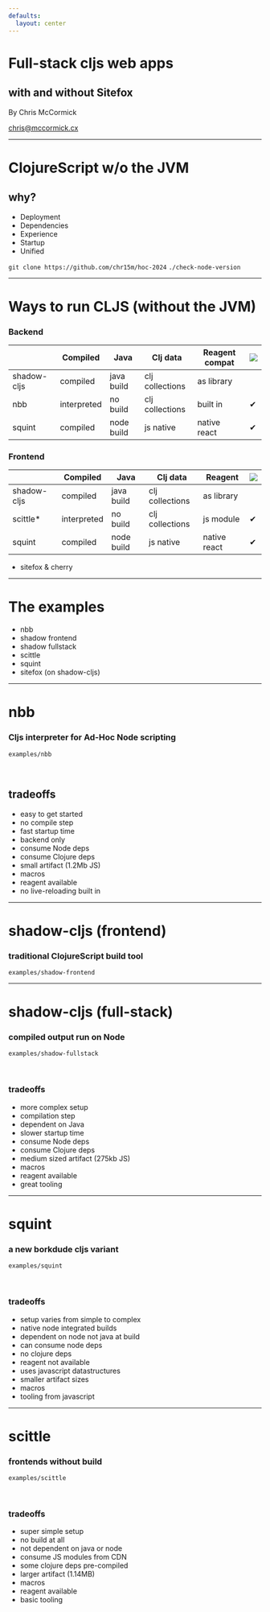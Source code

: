 ```yaml
---
defaults:
  layout: center
---
```


<link rel="stylesheet" href="/style.css"/>

# Full-stack cljs web apps
## with and without Sitefox

By Chris McCormick

chris@mccormick.cx

<!--

PRE: big terminal font, `npm run dev`, presenter mode

Hey, thanks for coming to the workshop today.
My name is Chris and today we are going to look at full-stack
ClojureScript web apps with and without Sitefox.

What full-stack ClojureScript means is that you have ClojureScript
running not just in the browser, but also on the server, on the backend.

Sitefox is the framework I built to give myself a headstart building
ClojureScript back-ends. Hopefully some of you will find it useful,
and at the very least you'll learn about what kinds of things a web
backend needs to do.
-->

---

# ClojureScript w/o the JVM

## why?

<v-clicks>

- Deployment
- Dependencies
- Experience
- Startup
- Unified

</v-clicks>

<footer>
  <code>git clone https://github.com/chr15m/hoc-2024</code>
  <code>./check-node-version</code>
</footer>

<!--
Before we start I'm going to get you to check out the repo for this workshop.
You can see the git clone command in the bottom left.

Let's all go ahead and run that to get the code checked out.

We do have a lot of ground to cover today.
If at any point we are moving too fast, please feel free to raise your hand and tell me to slow down.

The repo contains these slides and it also contains
an example folder that we will get to soon.

To make sure everybody has the minumum version of Node installed, please run the `./check-node-version` script.

If you don't have a recent enough Node version it will tell you how to install it with nvm. If you want to use your package manager or a different node version manager like `fnm` you can do that too.




Today we're looking at running ClojureScript without the JVM.

Why would we even want to do this? The JVM is mature and efficient and Clojure was carefully designed to run on top of it. Why would we want to run ClojureScript code on the server backend as well as the browser frontend?

Here are some of the reasons you might want to do this.

Your deployment environment might be optimized for JavaScript. For example we might be deploying to a Platform-as-a-Service like Netlify. Or we might have a legacy internal company architecture that is full optimized for deploying JavaScript on the server.

We might have a dependency on a library that is only available as a node package. Maybe you're working in some niche area and there is no Java library for doing the thing you want, but there is a JavaScript library on npm.

You or your team might have a lot of knowledge and experience built up around the Node ecosystem. You might have more experience with Node and JavaScript than Java and the JVM.

You might be after those fast startup times. The Node VM starts fast.

You might be looking for a more unified frontend and backend experience. A closer match between your front end and backend code and especially the interop environment. For example you might want to import and use the same 3rd party node libraries in the browser and on the server side.

So those are some reasons why we might want to run ClojureScript on the backend as well as the frontend.

-->

---

# Ways to run CLJS (without the JVM)

### Backend


|             | Compiled    | Java       | Clj data        | Reagent compat | ![](/bdude.png) |
|-------------|-------------|------------|-----------------|----------------|-----------------|
| shadow-cljs | compiled    | java build | clj collections | as library     |                 |
| nbb         | interpreted | no build   | clj collections | built in       | ✔               |
| squint      | compiled    | node build | js native       | native react   | ✔               |

### Frontend

|             | Compiled    | Java       | Clj data        | Reagent      | ![](/bdude.png) |
|-------------|-------------|------------|-----------------|--------------|-----------------|
| shadow-cljs | compiled    | java build | clj collections | as library   |                 |
| scittle*    | interpreted | no build   | clj collections | js module    | ✔               |
| squint      | compiled    | node build | js native       | native react | ✔               |

* sitefox & cherry

<!--

Today we're going to take a whirlwind tour of these different technologies for running ClojureScript. I'm going to show you minimal examples of getting each one running.

I've divided these into backend and frontend. You can mix and match these different technologies picking one from the backend list and one from the frontend list. On the backend we have shadow-cljs, nbb, and squint. On the frontend we have again shadow-cljs, squint, and scittle.

We're going to look specifically at the reaons and tradeoffs to help you decide when to pick each one. The tradeoffs are summarized here in the columns.

The "compiled" column tells us whether a particular tool has a compilation step, or if you can deploy and run it directly.

The "Java" column tells us if the tool needs you to have Java installed at compile time. You can see here that shadow-cljs needs Java at compiled time.

The "Clj data" column tells us whether the tool uses Clojure datastructures under the hood, with the immutability guarantees that come with that.

Finally, the "Reagent" column tells us whether we can use the Reagent library. This is important because there's a lot of Reagent knowledge, experience, and probably legacy code lying around. I've indicated Reagent on the backend as well because I think that's a nice advantage - using the same components on the server and client.

Note that where Reagent is not available it means no Clojure libraries are available. So loading any Clojure libraries is out.

Just a couple more notes to finish off.

- First, scittle has an asterisk because Michiel Borkent told me it's technically also possible to run scittle on the backend via webworkers.
- Second, Sitefox is not on here because it's not a tool for running ClojureScript. It's a library that integrates with some of these tools. Sitefox uses Reagent internally quite a bit so you can only use it with the tools that have Reagent integration.
- Finally there is another tool called cherry, which is related to squint, but at this point I think it's not as widely used. Cherry is like squint but with semantics closer to traditional ClojureScript. I don't know too much about cherry, but it looks like it could one day be a replacement for shadow-cljs in some situations. Unlike squint it uses native Clojure datastructures and compiles to es6 and integrates well with the existing JavaScript ecosystem. I don't think you can use Reagent with it easily.

-->

---

# The examples

- nbb
- shadow frontend
- shadow fullstack
- scittle
- squint
- sitefox (on shadow-cljs)

<!--

These are the six examples we are going to go through.

We have nbb, shadow-cljs frontend, shadow-cljs "full stack", scittle, squint, and finally Sitefox running on shadow-cljs. There's a lot here so let's get started.

-->

---

# nbb

### Cljs interpreter for Ad-Hoc Node scripting

`examples/nbb`

<br>

<v-clicks>

## tradeoffs

- easy to get started
- no compile step
- fast startup time
- backend only
- consume Node deps
- consume Clojure deps
- small artifact (1.2Mb JS)
- macros
- reagent available
- no live-reloading built in

</v-clicks>

<!--

Let's start with the nbb example.

Nbb provides an easy way to run ClojureScript on the Node runtime.

With all of these examples we are going to change into the folder, take a look at the files, do an npm install, and then run the examples.


- Look at package.json - note it is minimal
- Run `npx nbb hello.cljs` - startup time is fast.
- `npx nbb server.cljs` - uses Node express library to run a webserver. Visit the page.
- `npx nbb server_reagent.cljs` - Note the button does nothing becuase it's server side rendered.



Let's talk about the tradeoffs when using nbb.

It's easy to get started with a simple package.json and standard Node tooling.

There's no compile step, you can just run your code directly on Node.

As we've observed it has a fast startup time.

Nbb only runs on the backend on Node, you can't run it in the browser.

You can easily consume Node dependencies as we saw with the `express` web server in the server demo. You just add the deps to your package.json, do `npm install`, and then you can require them.

It's also possible to consume Clojure deps. To do this you need to have babashka installed and you specify the deps in `nbb.edn`. We won't got into this but it's good to bear in mind.

Nbb is distributed as a compiled JavaScript artifact. When you `npm install` it you only pull down 1.2Mb which is pretty good for a node dependency. Of course this is on the server side where artifact size is maybe less important.

Macros are available.

Reagent is built in and you don't have to install it as a dep.

Unlike shadow-cljs there is no built in live-reloading and much of the other extended shadow-cljs tooling is missing. This makes it more suitable for simpler backends.

-->

---

# shadow-cljs (frontend)
### traditional ClojureScript build tool

`examples/shadow-frontend`

<!--

- Switch to `examples/shadow-frontend`.
- Frontend is where shadow-cljs has traditionally been used lately.
- `ls` and `npm install` and look at the files.
- Note package.json, shadow-cljs.edn, public/index.html because frontend, and src tucked away.
- Node deps defined in package.json.
- Clojure deps defined in shadow-cljs.edn.
- `npx shadow-cljs watch app`
- Visit localhost:8000
- Changes are hot-loaded into the browser.
- Note localhost:9630 tooling.
- Killer feature of real time hot loading.
- Separate command to compile to production artifact `npx shadow-cljs release app`
- Note the size `275k` which includes compiled cljs, React, and compiled Reagent.

-->

---

# shadow-cljs (full-stack)
### compiled output run on Node

`examples/shadow-fullstack`

<br>

<v-clicks>

### tradeoffs

- more complex setup
- compilation step
- dependent on Java
- slower startup time
- consume Node deps
- consume Clojure deps
- medium sized artifact (275kb JS)
- macros
- reagent available
- great tooling

</v-clicks>

<!--

Next up is the shadow-cljs full-stack example.

- compiling two JavaScript artifacts
- one in the browser like before
- an additional target run on Node on the server
- npm install and look at the files
- look at extra files
- look at shadow-cljs.edn change
- look at server.cljs - similar to nbb server

```
npx shadow-cljs watch app server
node devserver.js
```

- note the common component in `common.cljs`

- additional complexity from two different processes

- look at tradeoffs

- possible to get artifact size down but it's tricky

-->

---

# squint
### a new borkdude cljs variant

`examples/squint`

<br>

<v-clicks>

### tradeoffs

- setup varies from simple to complex
- native node integrated builds
- dependent on node not java at build
- can consume node deps
- no clojure deps
- reagent not available
- uses javascript datastructures
- smaller artifact sizes
- macros
- tooling from javascript

</v-clicks>

<!--

Now we're going to look at Squint.

- dialect of ClojureScript with compiler and standard library
- "a tool to target JS when you need something more light-weight in terms of interop and bundle size."
- only uses built-in javascript datastructures, not Clojure collections
- Squint's output is designed to work well with ES modules.

- look at files
- package.json
- `npx squint run example.cljs`
- look at example.mjs

- `npx squint run server.cljs`
- note the #html tag
- note about `node --watch`

- go into frontend
- uses a javascript build tool called vite
- squint.edn - for configuring watch builds
- `npx squint watch`
- `npx vite --config viteconfig.js public`

- note tighter integration with react

- has #html and #jsx tags
- leverages the native javascript tooling

- tradeoffs

-->

---

# scittle
### frontends without build

`examples/scittle`

<br>

<v-clicks>

### tradeoffs

- super simple setup
- no build at all
- not dependent on java or node
- consume JS modules from CDN
- some clojure deps pre-compiled
- larger artifact (1.14MB)
- macros
- reagent available
- basic tooling

</v-clicks>

<!--

This scittle demo is quite different to the examples we've looked at so far.

- look at files
- everything in index.html
- no npm install
- just open it in the browser
- full reagent app, look at source
- we're loading the Scittle ClojureScript interpreter from CDN.
- also loading pre-compiled deps from CDN.
- network tab = 1.14 MB (203.86 kB transferred)

-->
